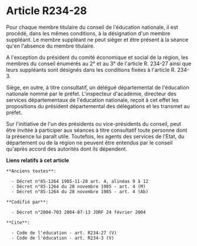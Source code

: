 # Article R234-28

Pour chaque membre titulaire du conseil de l'éducation nationale, il est procédé, dans les mêmes conditions, à la désignation
d'un membre suppléant. Le membre suppléant ne peut siéger et être présent à la séance qu'en l'absence du membre titulaire.

A l'exception du président du comité économique et social de la région, les membres du conseil énumérés au 2° et au 3° de
l'article R. 234-27 ainsi que leurs suppléants sont désignés dans les conditions fixées à l'article R. 234-3.

Siège, en outre, à titre consultatif, un délégué départemental de l'éducation nationale nommé par le préfet. L'inspecteur
d'académie, directeur des services départementaux de l'éducation nationale, reçoit à cet effet les propositions du président
départemental des délégations et les transmet au préfet.

Sur l'initiative de l'un des présidents ou vice-présidents du conseil, peut être invitée à participer aux séances à titre
consultatif toute personne dont la présence lui paraît utile. Toutefois, les agents des services de l'Etat, du département ou
de la région ne peuvent être entendus par le conseil qu'après accord des autorités dont ils dépendent.

**Liens relatifs à cet article**

	**Anciens textes**:

	  - Décret n°85-1264 1985-11-28 art. 4, alinéas 9 à 12
	  - Décret n°85-1264 du 28 novembre 1985 - art. 4 (M)
	  - Décret n°85-1264 du 28 novembre 1985 - art. 4 (Ab)

	**Codifié par**:

	  - Décret n°2004-703 2004-07-13 JORF 24 février 2004

	**Cite**:

	  - Code de l'éducation - art. R234-27 (V)
	  - Code de l'éducation - art. R234-3 (V)
